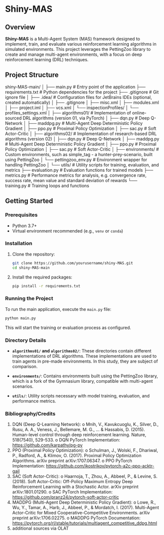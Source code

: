 # Shiny-MAS

## Overview

**Shiny-MAS** is a Multi-Agent System (MAS) framework designed to implement, train, and evaluate various reinforcement learning algorithms in simulated environments. This project leverages the PettingZoo library to create and manage multi-agent environments, with a focus on deep reinforcement learning (DRL) techniques.

## Project Structure

shiny-MAS-main/
│
├── main.py                      # Entry point of the application
├── requirements.txt             # Python dependencies for the project
├── .gitignore                   # Git ignore file
│
├── .idea/                       # Configuration files for JetBrains IDEs (optional, created automatically)
│   ├── .gitignore
│   ├── misc.xml
│   ├── modules.xml
│   ├── project.iml
│   ├── vcs.xml
│   └── inspectionProfiles/
│       └── profiles_settings.xml
│
├── algorithms01/                # Implementation of online-sourced DRL algorithms (version 01, via PyTorch)
│   ├── dqn.py                   # Deep Q-Network
│   ├── maddpg.py                # Multi-Agent Deep Deterministic Policy Gradient
│   ├── ppo.py                   # Proximal Policy Optimization
│   ├── sac.py                   # Soft Actor-Critic
│
├── algorithms02/                # Implementation of research-based DRL algorithms (version 02)
│   ├── dqn.py                   # Deep Q-Network
│   ├── maddpg.py                # Multi-Agent Deep Deterministic Policy Gradient
│   ├── ppo.py                   # Proximal Policy Optimization
│   ├── sac.py                   # Soft Actor-Critic
│
├── environments/                # Custom environments, such as simple_tag - a hunter-prey-scenario, built using PettingZoo
│   └── pettingzoo_env.py        # Environment wrapper for handling PettingZoo
│
└── utils/                       # Utility scripts for training, evaluation, and metrics
    ├── evaluation.py            # Evaluation functions for trained models
    ├── metrics.py               # Performance metrics for analysis, e.g. convergence rate, success rate, mean value and standard deviation of rewards
    └── training.py              # Training loops and functions

## Getting Started

### Prerequisites

- Python 3.7+
- Virtual environment recommended (e.g., `venv` or `conda`)

### Installation

1. Clone the repository:
   ```bash
   git clone https://github.com/yourusername/shiny-MAS.git
   cd shiny-MAS-main
   ```

2. Install the required packages:
   ```bash
   pip install -r requirements.txt
   ```

### Running the Project

To run the main application, execute the `main.py` file:

```bash
python main.py
```

This will start the training or evaluation process as configured.

### Directory Details

- **`algorithms01/` and `algorithms02/`**: These directories contain different implementations of DRL algorithms. These implementations are used to train agents in pre-made environments. In this study, they are subject of comparison.

- **`environments/`**: Contains environments built using the PettingZoo library, which is a fork of the Gymnasium library, compatible with multi-agent scenarios.

- **`utils/`**: Utility scripts necessary with model training, evaluation, and performance metrics.

### Bibliography/Credits

1.	DQN (Deep Q-Learning Network):
o	Mnih, V., Kavukcuoglu, K., Silver, D., Rusu, A. A., Veness, J., Bellemare, M. G., ... & Hassabis, D. (2015). Human-level control through deep reinforcement learning. Nature, 518(7540), 529-533.
o	DQN PyTorch Implementation: https://github.com/karpathy/pg-py
2.	PPO (Proximal Policy Optimization):
o	Schulman, J., Wolski, F., Dhariwal, P., Radford, A., & Klimov, O. (2017). Proximal Policy Optimization Algorithms. arXiv preprint arXiv:1707.06347.
o	PPO PyTorch Implementation: https://github.com/ikostrikov/pytorch-a2c-ppo-acktr-gail
3.	SAC (Soft Actor-Critic):
o	Haarnoja, T., Zhou, A., Abbeel, P., & Levine, S. (2018). Soft Actor-Critic: Off-Policy Maximum Entropy Deep Reinforcement Learning with a Stochastic Actor. arXiv preprint arXiv:1801.01290.
o SAC PyTorch Implementation: https://github.com/pranz24/pytorch-soft-actor-critic
4.	MADDPG (Multi-Agent Deep Deterministic Policy Gradient):
o	Lowe, R., Wu, Y., Tamar, A., Harb, J., Abbeel, P., & Mordatch, I. (2017). Multi-Agent Actor-Critic for Mixed Cooperative-Competitive Environments. arXiv preprint arXiv:1706.02275.
o	MADDPG PyTorch Documentation: https://pytorch.org/rl/stable/tutorials/multiagent_competitive_ddpg.html
5. additional sources via OLAT 
